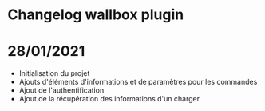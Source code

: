 # Changelog wallbox plugin

# 28/01/2021

- Initialisation du projet
- Ajouts d'éléments d'informations et de paramètres pour les commandes
- Ajout de l'authentification
- Ajout de la récupération des informations d'un charger
